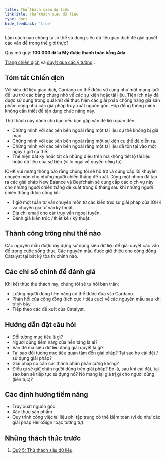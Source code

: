 ```yaml
---
title: Thử thách siêu dữ liệu
linkTitle: Thử thách siêu dữ liệu
type: docs
hide_feedback: 'true'
---
```


Làm cách nào chúng ta có thể sử dụng siêu dữ liệu giao dịch để giải quyết các vấn đề trong thế giới thực?

Quy mô quỹ: **100.000 đô la Mỹ được thanh toán bằng Ada**

[Trang chiến dịch](https://cardano.ideascale.com/a/campaign-home/26107) và [duyệt qua các ý tưởng](https://cardano.ideascale.com/a/ideas/top/campaign-filter/byids/campaigns/26107/stage/unspecified) .

## Tóm tắt Chiến dịch

Với siêu dữ liệu giao dịch, Cardano có thể được sử dụng như một mạng lưới để lưu trữ các bằng chứng nhỏ về các sự kiện hoặc tài liệu. Tiện ích này đã được sử dụng trong quá khứ để thực hiện các giải pháp chống hàng giả sản phẩm cũng như các giải pháp truy xuất nguồn gốc. Hợp đồng thông minh không cần thiết để tận dụng chức năng này.

Thử thách này dành cho bạn nếu bạn gặp vấn đề liên quan đến:

- Chứng minh với các bên bên ngoài rằng một tài liệu cụ thể không bị giả mạo.
- Chứng minh với các bên bên ngoài rằng một sự kiện cụ thể đã diễn ra.
- Chứng minh với các bên bên ngoài rằng một tài liệu đã tồn tại vào một ngày / giờ cụ thể.
- Thể hiện bất kỳ hoặc tất cả những điều trên mà không tiết lộ tài liệu hoặc dữ liệu của sự kiện (vì lo ngại về quyền riêng tư).

IOHK vui mừng thông báo rằng chúng tôi sẽ hỗ trợ và cung cấp lời khuyên chuyên môn cho những người chiến thắng đề xuất. Cùng một nhóm đã tạo ra các giải pháp New Balance và Beefchain sẽ cung cấp các dịch vụ này cho những người chiến thắng đề xuất trong 6 tháng sau khi những người chiến thắng được công bố:

- 1 giờ một tuần tư vấn chuyên môn từ các kiến trúc sư giải pháp của IOHK và chuyên gia tư vấn kỹ thuật.
- Địa chỉ email cho các truy vấn ngoại tuyến.
- Đánh giá kiến trúc / thiết kế / kỹ thuật.

## Thành công trông như thế nào

Các nguyên mẫu được xây dựng sử dụng siêu dữ liệu để giải quyết các vấn đề trong cuộc sống thực. Các nguyên mẫu được giới thiệu cho cộng đồng Catalyst tại bất kỳ tòa thị chính nào.

## Các chỉ số chính để đánh giá

Khi kết thúc thử thách này, chúng tôi sẽ tự hỏi bản thân:

- Lượng người dùng tiềm năng có thể được đưa vào Cardano.
- Phản hồi của cộng đồng (tích cực / tiêu cực) về các nguyên mẫu sau khi trình bày.
- Tiếp theo các đề xuất của Catalyst.

## Hướng dẫn đặt câu hỏi

- Đối tượng mục tiêu là gì?
- Người dùng tiềm năng của nền tảng là ai?
- Vấn đề mà siêu dữ liệu đang giải quyết là gì?
- Tại sao đối tượng mục tiêu quan tâm đến giải pháp? Tại sao họ cài đặt / sử dụng giải pháp?
- Giải pháp có cần các thành phần phần cứng không?
- Điều gì sẽ giữ chân người dùng trên giải pháp? Đó là, sau khi cài đặt, tại sao bạn sẽ tiếp tục sử dụng nó? Nó mang lại giá trị gì cho người dùng (liên tục)?

## Các định hướng tiềm năng

- Truy xuất nguồn gốc
- Xác thực sản phẩm
- Quy trình công việc tài liệu phi tập trung có thể kiểm toán (ví dụ như các giải pháp HelloSign hoặc tương tự).

## Những thách thức trước

1. [Quỹ 5: Thử thách siêu dữ liệu](https://cardano.ideascale.com/a/campaign-home/25945)
